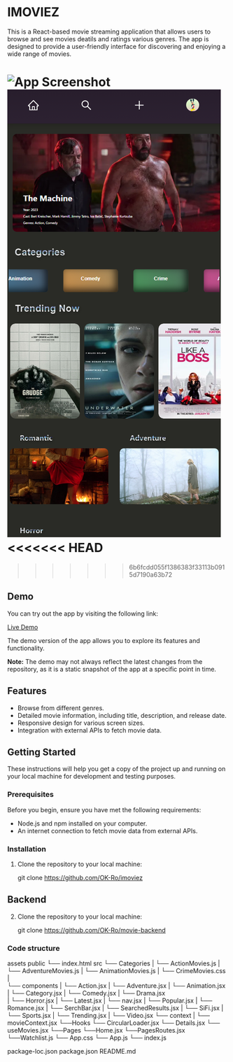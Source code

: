 # IMOVIEZ

This is a React-based movie streaming application that allows users to browse and see movies deatils and ratings various genres. The app is designed to provide a user-friendly interface for discovering and enjoying a wide range of movies.

![App Screenshot](/public/fullscreen.png) ![mobile](/public/mobile.png)
<<<<<<< HEAD
=======

>>>>>>> 6b6fcdd055f1386383f33113b0915d7190a63b72

## Demo

You can try out the app by visiting the following link:

[Live Demo](https://imoviez.vercel.app/)

The demo version of the app allows you to explore its features and functionality.

**Note:** The demo may not always reflect the latest changes from the repository, as it is a static snapshot of the app at a specific point in time.

## Features

- Browse from different genres.
- Detailed movie information, including title, description, and release date.
- Responsive design for various screen sizes.
- Integration with external APIs to fetch movie data.

## Getting Started

These instructions will help you get a copy of the project up and running on your local machine for development and testing purposes.

### Prerequisites

Before you begin, ensure you have met the following requirements:

- Node.js and npm installed on your computer.
- An internet connection to fetch movie data from external APIs.

### Installation

1. Clone the repository to your local machine:

   git clone https://github.com/OK-Ro/imoviez

## Backend

2. Clone the repository to your local machine:

   git clone https://github.com/OK-Ro/movie-backend

### Code structure

assets
public
└── index.html
src
└── Categories
| └── ActionMovies.js
| └── AdventureMovies.js
| └── AnimationMovies.js
| └── CrimeMovies.css
|  
 └── components
| └── Action.jsx
| └── Adventure.jsx
| └── Animation.jsx
| └── Category.jsx
| └── Comedy.jsx
| └── Drama.jsx  
 | └── Horror.jsx
| └── Latest.jsx
| └── nav.jsx
| └── Popular.jsx
| └── Romance.jsx
| └── SerchBar.jsx
| └── SearchedResults.jsx
| └── SiFi.jsx
| └── Sports.jsx
| └── Trending.jsx
| └── Video.jsx
└── context
| └── movieContext.jsx
└──Hooks
└── CircularLoader.jsx
└── Details.jsx
└── useMovies.jsx
└──Pages
└──Home.jsx
└──PagesRoutes.jsx
└──Watchlist.js
└── App.css
└── App.js
└── index.js

package-loc.json
package.json
README.md
